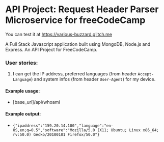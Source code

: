 # API Project: Request Header Parser Microservice for freeCodeCamp

You can test it at https://various-buzzard.glitch.me

A Full Stack Javascript application built using MongoDB, Node.js and Express. An API Project for FreeCodeCamp.

### User stories:
1. I can get the IP address, preferred languages (from header `Accept-Language`) and system infos (from header `User-Agent`) for my device.

#### Example usage:
* [base_url]/api/whoami

#### Example output:
* `{"ipaddress":"159.20.14.100","language":"en-US,en;q=0.5","software":"Mozilla/5.0 (X11; Ubuntu; Linux x86_64; rv:50.0) Gecko/20100101 Firefox/50.0"}`
